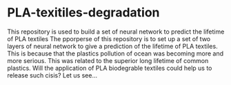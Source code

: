 # PLA-texitiles-degradation
This repository is used to build a set of neural network to predict the lifetime of PLA textiles 
The pporperse of this repository is to set up a set of two layers of neural network to give a prediction of the lifetime of PLA textiles.
This is because that the plastics pollution of ocean was becoming more and more serious. This was related to the superior long lifetime of common plastics.
Will the application of PLA biodegrable textiles could help us to release such cisis? Let us see...
